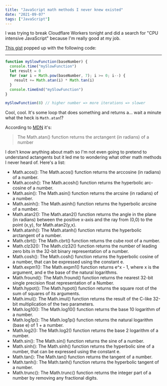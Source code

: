 ```yaml
---
title: "JavaScript math methods I never knew existed"
date: "2021-09-07"
tags: ["JavaScript"]
---
```


I was trying to break Cloudflare Workers tonight and did a search for "CPU intensive JavaScript" because I'm really good at my job.

[This gist](https://gist.github.com/sqren/5083d73f184acae0c5b7) popped up with the following code:

---

```javascript
function mySlowFunction(baseNumber) {
  console.time("mySlowFunction")
  let result = 0
  for (var i = Math.pow(baseNumber, 7); i >= 0; i--) {
    result += Math.atan(i) * Math.tan(i)
  }
  console.timeEnd("mySlowFunction")
}

mySlowFunction(8) // higher number => more iterations => slower
```

Cool, cool. It's some loop that does something and returns a... wait a minute what the heck is `Math.atan`!?

According to [MDN](https://developer.mozilla.org/en-US/docs/Web/JavaScript/Reference/Global_Objects/Math/atan) it's:

> The Math.atan() function returns the arctangent (in radians) of a number

I don't know anything about math so I'm not even going to pretend to understand actangents but it led me to wondering what other math methods I never heard of. Here's a list:

- Math.acos(): The Math.acos() function returns the arccosine (in radians) of a number.
- Math.acosh(): The Math.acosh() function returns the hyperbolic arc-cosine of a number.
- Math.asin(): The Math.asin() function returns the arcsine (in radians) of a number.
- Math.asinh(): The Math.asinh() function returns the hyperbolic arcsine of a number.
- Math.atan2(): The Math.atan2() function returns the angle in the plane (in radians) between the positive x-axis and the ray from (0,0) to the point (x,y), for Math.atan2(y,x).
- Math.atanh(): The Math.atanh() function returns the hyperbolic arctangent of a number.
- Math.cbrt(): The Math.cbrt() function returns the cube root of a number.
- Math.clz32(): The Math.clz32() function returns the number of leading zero bits in the 32-bit binary representation of a number.
- Math.cosh(): The Math.cosh() function returns the hyperbolic cosine of a number, that can be expressed using the constant e.
- Math.expm1(): The Math.expm1() function returns e^x - 1, where x is the argument, and e the base of the natural logarithms.
- Math.fround(): The Math.fround() function returns the nearest 32-bit single precision float representation of a Number.
- Math.hypot(): The Math.hypot() function returns the square root of the sum of squares of its arguments.
- Math.imul(): The Math.imul() function returns the result of the C-like 32-bit multiplication of the two parameters.
- Math.log10(): The Math.log10() function returns the base 10 logarithm of a number.
- Math.log1p(): The Math.log1p() function returns the natural logarithm (base e) of 1 + a number.
- Math.log2(): The Math.log2() function returns the base 2 logarithm of a number.
- Math.sin(): The Math.sin() function returns the sine of a number.
- Math.sinh(): The Math.sinh() function returns the hyperbolic sine of a number, that can be expressed using the constant e.
- Math.tan(): The Math.tan() function returns the tangent of a number.
- Math.tanh(): The Math.tanh() function returns the hyperbolic tangent of a number.
- Math.trunc(): The Math.trunc() function returns the integer part of a number by removing any fractional digits.
